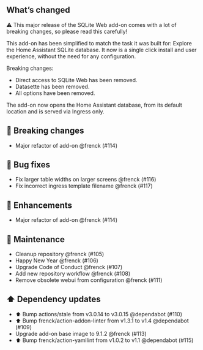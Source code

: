 ## What’s changed

⚠️ This major release of the SQLite Web add-on comes with a lot of breaking changes, so please read this carefully!

This add-on has been simplified to match the task it was built for: Explore the Home Assistant SQLite database.
It now is a single click install and user experience, without the need for any configuration.

Breaking changes:
- Direct access to SQLite Web has been removed.
- Datasette has been removed.
- All options have been removed.

The add-on now opens the Home Assistant database, from its default location and is served via Ingress only.

## 🚨 Breaking changes

- Major refactor of add-on @frenck (#114)

## 🐛 Bug fixes

- Fix larger table widths on larger screens @frenck (#116)
- Fix incorrect ingress template filename @frenck (#117)

## 🚀 Enhancements

- Major refactor of add-on @frenck (#114)

## 🧰 Maintenance

- Cleanup repository @frenck (#105)
- Happy New Year @frenck (#106)
- Upgrade Code of Conduct @frenck (#107)
- Add new repository workflow @frenck (#108)
- Remove obsolete webui from configuration @frenck (#111)

## ⬆️ Dependency updates

- ⬆️ Bump actions/stale from v3.0.14 to v3.0.15 @dependabot (#110)
- ⬆️ Bump frenck/action-addon-linter from v1.3.1 to v1.4 @dependabot (#109)
- Upgrade add-on base image to 9.1.2 @frenck (#113)
- ⬆️ Bump frenck/action-yamllint from v1.0.2 to v1.1 @dependabot (#115)
